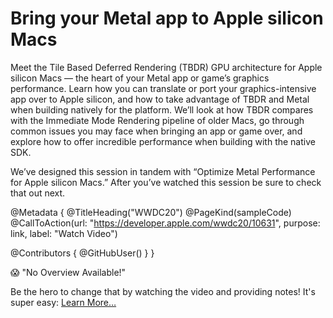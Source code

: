 # Bring your Metal app to Apple silicon Macs

Meet the Tile Based Deferred Rendering (TBDR) GPU architecture for Apple silicon Macs — the heart of your Metal app or game’s graphics performance. Learn how you can translate or port your graphics-intensive app over to Apple silicon, and how to take advantage of TBDR and Metal when building natively for the platform. We’ll look at how TBDR compares with the Immediate Mode Rendering pipeline of older Macs, go through common issues you may face when bringing an app or game over, and explore how to offer incredible performance when building with the native SDK.

We’ve designed this session in tandem with “Optimize Metal Performance for Apple silicon Macs.” After you’ve watched this session be sure to check that out next.

@Metadata {
   @TitleHeading("WWDC20")
   @PageKind(sampleCode)
   @CallToAction(url: "https://developer.apple.com/wwdc20/10631", purpose: link, label: "Watch Video")

   @Contributors {
      @GitHubUser(<replace this with your GitHub handle>)
   }
}

😱 "No Overview Available!"

Be the hero to change that by watching the video and providing notes! It's super easy:
 [Learn More…](https://wwdcnotes.github.io/WWDCNotes/documentation/wwdcnotes/contributing)
